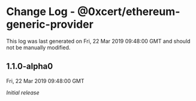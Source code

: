 # Change Log - @0xcert/ethereum-generic-provider

This log was last generated on Fri, 22 Mar 2019 09:48:00 GMT and should not be manually modified.

## 1.1.0-alpha0
Fri, 22 Mar 2019 09:48:00 GMT

*Initial release*

